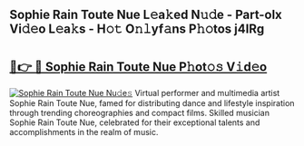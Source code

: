 ## Sophie Rain Toute Nue L𝚎a𝚔ed N𝚞𝚍e - Part-olx Vi𝚍𝚎o L𝚎a𝚔s - H𝚘𝚝 O𝚗𝚕yf𝚊ns P𝚑𝚘tos j4IRg

# <h2><a href="http://kf0c4f.oniu.top/?m=Sophie+Rain+Toute+Nue">🔗👉 🔴 Sophie Rain Toute Nue P𝚑ot𝚘𝚜 V𝚒d𝚎o</a></h2>

[![Sophie Rain Toute Nue Nu𝚍e𝚜](https://i.imgur.com/0qMVB7G.gif)](http://kf0c4f.oniu.top/?m=Sophie+Rain+Toute+Nue)
Virtual performer and multimedia artist Sophie Rain Toute Nue, famed for distributing dance and lifestyle inspiration through trending choreographies and compact films. Skilled musician Sophie Rain Toute Nue, celebrated for their exceptional talents and accomplishments in the realm of music.  
